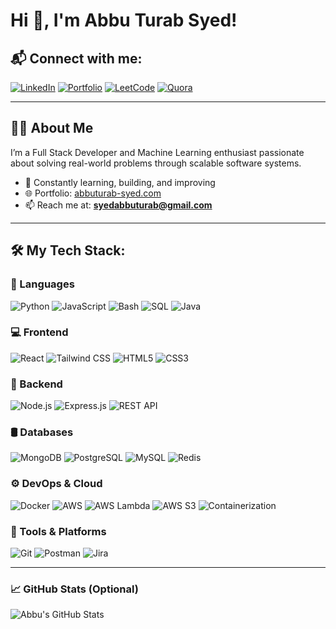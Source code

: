 # Hi 👋, I'm Abbu Turab Syed!

## 📬 Connect with me:
[![LinkedIn](https://img.shields.io/badge/LinkedIn-blue?logo=linkedin&style=flat)](https://www.linkedin.com/in/abbuturabsyed/)
[![Portfolio](https://img.shields.io/badge/Portfolio-000?logo=vercel&style=flat)](https://abbuturab-syed.com)
[![LeetCode](https://img.shields.io/badge/LeetCode-FFA116?logo=leetcode&style=flat)](https://leetcode.com/)
[![Quora](https://img.shields.io/badge/Quora-B92B27?logo=quora&style=flat)](https://quora.com/)

---

## 🙋‍♂️ About Me
I’m a Full Stack Developer and Machine Learning enthusiast passionate about solving real-world problems through scalable software systems.

- 🔭 Constantly learning, building, and improving
- 🌐 Portfolio: [abbuturab-syed.com](https://abbuturab-syed.com)
- 📫 Reach me at: **syedabbuturab@gmail.com**

---

## 🛠 My Tech Stack:

### 🚀 Languages
![Python](https://img.shields.io/badge/Python-3776AB?style=flat&logo=python)
![JavaScript](https://img.shields.io/badge/JavaScript-F7DF1E?style=flat&logo=javascript)
![Bash](https://img.shields.io/badge/Bash-121011?style=flat&logo=gnu-bash)
![SQL](https://img.shields.io/badge/SQL-4479A1?style=flat&logo=mysql)
![Java](https://img.shields.io/badge/Java-007396?style=flat&logo=java)

### 💻 Frontend
![React](https://img.shields.io/badge/React-20232A?style=flat&logo=react)
![Tailwind CSS](https://img.shields.io/badge/TailwindCSS-38B2AC?style=flat&logo=tailwind-css)
![HTML5](https://img.shields.io/badge/HTML5-E34F26?style=flat&logo=html5)
![CSS3](https://img.shields.io/badge/CSS3-1572B6?style=flat&logo=css3)

### 🔧 Backend
![Node.js](https://img.shields.io/badge/Node.js-339933?style=flat&logo=node.js)
![Express.js](https://img.shields.io/badge/Express.js-000000?style=flat&logo=express)
![REST API](https://img.shields.io/badge/REST--API-FF6C37?style=flat)

### 🛢️ Databases
![MongoDB](https://img.shields.io/badge/MongoDB-4EA94B?style=flat&logo=mongodb)
![PostgreSQL](https://img.shields.io/badge/PostgreSQL-336791?style=flat&logo=postgresql)
![MySQL](https://img.shields.io/badge/MySQL-00758F?style=flat&logo=mysql)
![Redis](https://img.shields.io/badge/Redis-DC382D?style=flat&logo=redis)

### ⚙️ DevOps & Cloud
![Docker](https://img.shields.io/badge/Docker-2496ED?style=flat&logo=docker)
![AWS](https://img.shields.io/badge/AWS-232F3E?style=flat&logo=amazon-aws)
![AWS Lambda](https://img.shields.io/badge/AWS--Lambda-F90?style=flat&logo=aws-lambda)
![AWS S3](https://img.shields.io/badge/AWS--S3-569A31?style=flat&logo=amazon-s3)
![Containerization](https://img.shields.io/badge/Containerization-0db7ed?style=flat&logo=docker)

### 🧰 Tools & Platforms
![Git](https://img.shields.io/badge/Git-F05032?style=flat&logo=git)
![Postman](https://img.shields.io/badge/Postman-FF6C37?style=flat&logo=postman)
![Jira](https://img.shields.io/badge/Jira-0052CC?style=flat&logo=jira)

---

### 📈 GitHub Stats (Optional)
![Abbu's GitHub Stats](https://github-readme-stats.vercel.app/api?username=SyedAbbuTurab&show_icons=true&theme=radical)
